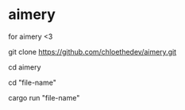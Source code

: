 # aimery

for aimery <3

git clone https://github.com/chloethedev/aimery.git

cd aimery

cd "file-name"

cargo run "file-name"


